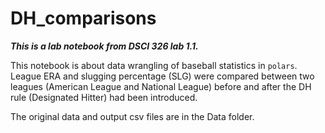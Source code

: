 # DH_comparisons
 ***This is a lab notebook from DSCI 326 lab 1.1.***
 
 This notebook is about data wrangling of baseball statistics in `polars`.
 League ERA and slugging percentage (SLG) were compared between two leagues (American League and National League) before and after the DH rule (Designated Hitter) had been introduced.

 The original data and output csv files are in the Data folder.
 
